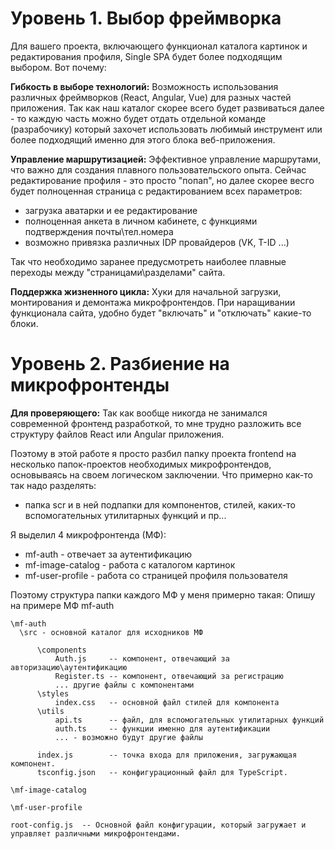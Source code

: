 # Уровень 1. Выбор фреймворка

Для вашего проекта, включающего функционал каталога картинок и редактирования профиля, Single SPA будет более подходящим выбором. Вот почему:

**Гибкость в выборе технологий:**
Возможность использования различных фреймворков (React, Angular, Vue) для разных частей приложения.
Так как наш каталог скорее всего будет развиваться далее - то каждую часть можно будет отдать отдельной команде (разрабочику) который захочет использовать любимый инструмент или более подходящий именно для этого блока веб-приложения.

**Управление маршрутизацией:** Эффективное управление маршрутами, что важно для создания плавного пользовательского опыта. Сейчас редактирование профиля - это просто "попап", но далее скорее весго будет полноценная страница с редактированием всех параметров:

- загрузка аватарки и ее редактирование
- полноценная анкета в личном кабинете, с функциями подтверждения почты\тел.номера
- возможно привязка различных IDP провайдеров (VK, T-ID ...)

Так что необходимо заранее предусмотреть наиболее плавные переходы между "страницами\разделами" сайта.

**Поддержка жизненного цикла:** Хуки для начальной загрузки, монтирования и демонтажа микрофронтендов.
При наращивании функционала сайта, удобно будет "включать" и "отключать" какие-то блоки.

# Уровень 2. Разбиение на микрофронтенды

**Для проверяющего:** Так как вообще никогда не занимался современной фронтенд разработкой, то мне трудно разложить все структуру файлов React или Angular приложения.

Поэтому в этой работе я просто разбил папку проекта frontend на несколько папок-проектов необходимых микрофронтендов, основываясь на своем логическом заключении. Что примерно как-то так надо разделять:

- папка scr и в ней подпапки для компонентов, стилей, каких-то вспомогательных утилитарных функций и пр...

Я выделил 4 микрофронтенда (МФ):

- mf-auth           - отвечает за аутентификацию
- mf-image-catalog  - работа с каталогом картинок
- mf-user-profile   - работа со страницей профиля пользователя

Поэтому структура папки каждого МФ у меня примерно такая:
Опишу на примере МФ mf-auth

```
\mf-auth
  \src - основной каталог для исходников МФ

      \components
          Auth.js     -- компонент, отвечающий за авторизацию\аутентификацию
          Register.ts -- компонент, отвечающий за регистрацию
          ... другие файлы с компонентами
      \styles
          index.css   -- основной файл стилей для компонента
      \utils
          api.ts      -- файл, для вспомогательных утилитарных функций
          auth.ts     -- функции именно для аутентификации
          ... - возможно будут другие файлы

      index.js        -- точка входа для приложения, загружающая компонент.
      tsconfig.json   -- конфигурационный файл для TypeScript.

\mf-image-catalog

\mf-user-profile

root-config.js  -- Основной файл конфигурации, который загружает и управляет различными микрофронтендами.

```
